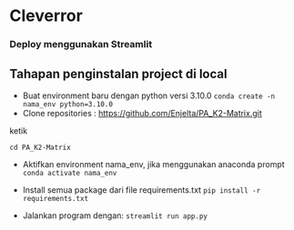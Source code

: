 # Cleverror
### Deploy menggunakan Streamlit

## Tahapan penginstalan project di local
* Buat environment baru dengan python versi 3.10.0
```conda create -n nama_env python=3.10.0```
* Clone repositories : https://github.com/Enjelta/PA_K2-Matrix.git


ketik

```cd PA_K2-Matrix```
* Aktifkan environment nama_env, jika menggunakan anaconda prompt
```conda activate nama_env```

* Install semua package dari file requirements.txt
```pip install -r requirements.txt```

* Jalankan program dengan: 
```streamlit run app.py```

